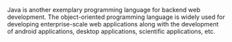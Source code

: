 Java is another exemplary programming language for backend web development. The object-oriented programming language is widely used for developing enterprise-scale web applications along with the development of android applications, desktop applications, scientific applications, etc.
